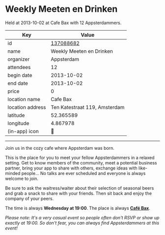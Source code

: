 # Weekly Meeten en Drinken
Held at 2013-10-02 at Cafe Bax with 12 Appsterdammers.
        
|Key|Value
|---|---|
|id|[137088682](https://www.meetup.com/appsterdam/events/137088682/)|
|name|Weekly Meeten en Drinken|
|organizer|Appsterdam|
|attendees|12|
|begin date|2013-10-02|
|end date|2013-10-02|
|price|0|
|location name|Cafe Bax|
|location address|Ten Katestraat 119, Amsterdam|
|latitude|52.365589|
|longitude|4.867978|
|(in-app) icon|🍺|

---

Join us in the cozy cafe where Appsterdam was born.

This is the place for you to meet your fellow Appsterdammers in a relaxed setting. Get to know members of the community, meet a potential business partner, bring your app to share with others, exchange ideas with like-minded people... No talks are ever scheduled and everyone is always welcome to join.

Be sure to ask the waitress/waiter about their selection of seasonal beers and grab a snack to share with your friends. Then sit back and enjoy the company of your peers.

The time is always **Wednesday at 19:00**. The place is always **[Café Bax](http://www.cafebax.nl/)**.

*Please note: It's a very casual event so people often don't RSVP or show up exactly at 19:00. So don't fear, you can *always* find Appsterdammers at this event!*


